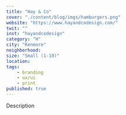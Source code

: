 ```yaml
---
title: "Hay & Co"
cover: "./content/blog/imgs/hamburgers.png"
website: "https://www.hayandcodesign.com/"
twit: ""
inst: "hayandcodesign"
category: "H"
city: "Kenmore"
neighborhood:
size: "Small (1-10)"
location: 
tags:
    - branding
    - ux/ui
    - print
published: true
---
```


Description
